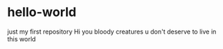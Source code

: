 # hello-world
just my first repository
Hi you bloody creatures
u don't deserve to live in this world
